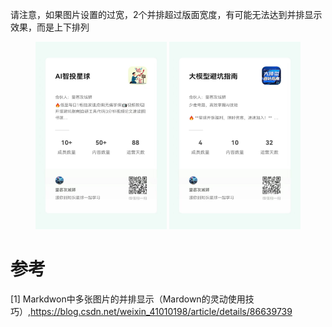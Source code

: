 请注意，如果图片设置的过宽，2个并排超过版面宽度，有可能无法达到并排显示效果，而是上下排列

<center class="half">
<img src=".README_images/知识星球_量化.jpg" width=210 height = "300" alt="知识星球"/>
<img src=".README_images/知识星球_大模型.jpg" width=210 height = "300" alt="知识星球"/>
</center>

# 参考

[1] Markdwon中多张图片的并排显示（Mardown的灵动使用技巧）,https://blog.csdn.net/weixin_41010198/article/details/86639739